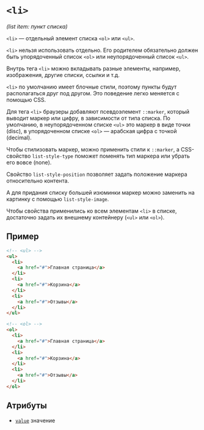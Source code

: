 # `<li>`

_(list item: пункт списка)_

`<li>` — отдельный элемент списка `<ol>` или `<ul>`.

`<li>` нельзя использовать отдельно. Его родителем обязательно должен быть упорядоченный список `<ol>` или неупорядоченный список `<ul>`.

Внутрь тега `<li>` можно вкладывать разные элементы, например, изображения, другие списки, ссылки и т.д.

`<li>` по умолчанию имеет блочные стили, поэтому пункты будут располагаться друг под другом. Это поведение легко меняется с помощью CSS.

Для тега `<li>` браузеры добавляют псевдоэлемент `::marker`, который выводит маркер или цифру, в зависимости от типа списка. По умолчанию, в неупорядоченном списке `<ul>` это маркер в виде точки (disc), в упорядоченном списке `<ol>` — арабская цифра с точкой (decimal).

Чтобы стилизовать маркер, можно применить стили к `::marker`, а CSS-свойство `list-style-type` поможет поменять тип маркера или убрать его вовсе (none).

Свойство `list-style-position` позволяет задать положение маркера относительно контента.

А для придания списку большей изюминки маркер можно заменить на картинку с помощью `list-style-image`.

Чтобы свойства применились ко всем элементам `<li>` в списке, достаточно задать их внешнему контейнеру (`<ul>` или `<ol>`).

## Пример

```html
<!-- <ul> -->
<ul>
  <li>
    <a href="#">Главная страница</a>
  </li>
  <li>
    <a href="#">Корзина</a>
  </li>
  <li>
    <a href="#">Отзывы</a>
  </li>
</ul>

<!-- <ol> -->
<ol>
  <li>
    <a href="#">Главная страница</a>
  </li>
  <li>
    <a href="#">Корзина</a>
  </li>
  <li>
    <a href="#">Отзывы</a>
  </li>
</ol>
```

## Атрибуты

- [`value`](../../ATTRIBUTES/ALL/value.md) значение
